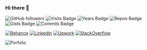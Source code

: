 ### Hi there 👋


![GitHub followers](https://img.shields.io/github/followers/alifhasnain?logo=GitHub&style=flat-square)
![Visits Badge](https://badges.pufler.dev/visits/alifhasnain/alifhasnain?style=flat-square)
![Years Badge](https://badges.pufler.dev/years/alifhasnain?style=flat-square)
![Repos Badge](https://badges.pufler.dev/repos/alifhasnain?style=flat-square)
![Gists Badge](https://badges.pufler.dev/gists/alifhasnain?style=flat-square)
![Commits Badge](https://badges.pufler.dev/commits/monthly/alifhasnain)


<p>
	<a href="https://www.behance.net/junaidirshad098" target="_blank"><img alt="Behance" src="https://img.shields.io/badge/-Behance-1877F2?style=for-the-badge&logo=behance&logoColor=white" /></a> 
	<a href="https://www.linkedin.com/in/muhammad-junaid-7a6826185/" target="_blank"><img alt="LinkedIn" src="https://img.shields.io/badge/linkedin-%230077B5.svg?&style=for-the-badge&logo=linkedin&logoColor=white" /></a> 
	<a href="https://www.upwork.com/freelancers/~016016ae75f90f7a88" target="_blank"><img alt="Upwork" src="https://img.shields.io/badge/upwork-%2312100E.svg?&style=for-the-badge&logo=upwork&logoColor=white" /></a>
	<a href="https://stackoverflow.com/users/12705955/junaidirshad098" target="_blank">
    <img alt="StackOverflow"src="https://img.shields.io/badge/Stack%20Overflow-FE7A16.svg?&style=for-the-badge&logo=Stack%20Overflow&logoColor=white" /></a>
  

  
<p/>



<img alt='Porfolio' src='assets/portfolio-1'/>
<!--
**junaidirshad098/junaidirshad098** is a ✨ _special_ ✨ repository because its `README.md` (this file) appears on your GitHub profile.

Here are some ideas to get you started:

- 🔭 I’m currently working on ...
- 🌱 I’m currently learning ...
- 👯 I’m looking to collaborate on ...
- 🤔 I’m looking for help with ...
- 💬 Ask me about ...
- 📫 How to reach me: ...
- 😄 Pronouns: ...
- ⚡ Fun fact: ...
-->
